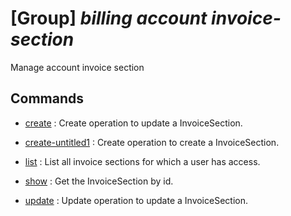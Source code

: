 # [Group] _billing account invoice-section_

Manage account invoice section

## Commands

- [create](/Commands/billing/account/invoice-section/_create.md)
: Create operation to update a InvoiceSection.

- [create-untitled1](/Commands/billing/account/invoice-section/_create-untitled1.md)
: Create operation to create a InvoiceSection.

- [list](/Commands/billing/account/invoice-section/_list.md)
: List all invoice sections for which a user has access.

- [show](/Commands/billing/account/invoice-section/_show.md)
: Get the InvoiceSection by id.

- [update](/Commands/billing/account/invoice-section/_update.md)
: Update operation to update a InvoiceSection.
